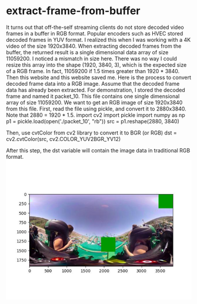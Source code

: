 # extract-frame-from-buffer

It turns out that off-the-self streaming clients do not store decoded video frames in a buffer in RGB format. Popular encoders such as HVEC stored decoded frames in YUV format. I realized this when I was working with a 4K video of the size 1920x3840. When extracting decoded frames from the buffer, the returned result is a single dimensional data array of size 11059200. I noticed a mismatch in size here. There was no way I could resize this array into the shape (1920, 3840, 3), which is the expected size of a RGB frame. In fact, 11059200 if 1.5 times greater than 1920 * 3840.
Then this website and this website saved me. Here is the process to convert decoded frame data into a RGB image.
Assume that the decoded frame data has already been extracted. For demonstration, I stored the decoded frame and named it packet_10. This file contains one single dimensional array of size 11059200. We want to get an RGB image of size 1920x3840 from this file.
First, read the file using pickle, and convert it to 2880x3840. Note that 2880 = 1920 * 1.5.
import cv2
import pickle
import numpy as np
p1   = pickle.load(open('./packet_10', "rb"))
src  = p1.reshape(2880, 3840)
 
Then, use cvtColor from cv2 library to convert it to BGR (or RGB)
dst = cv2.cvtColor(src, cv2.COLOR_YUV2BGR_YV12)
 
After this step, the dst variable will contain the image data in traditional RGB format.
![Framedata](https://github.com/phananh1010/extract-frame-from-buffer/blob/master/img.jpg)
